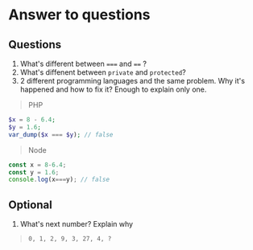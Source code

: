 # Answer to questions

## Questions
1. What's different between `===` and `==` ?
2. What's diffenent between `private` and `protected`?
3. 2 different programming languages and the same problem. Why it's happened and how to fix it? Enough to explain only one.

> PHP
```php
$x = 8 - 6.4;
$y = 1.6;
var_dump($x === $y); // false
```

> Node
```js
const x = 8-6.4; 
const y = 1.6;
console.log(x===y); // false
```

## Optional
1. What's next number? Explain why
>`0, 1, 2, 9, 3, 27, 4, ?`
